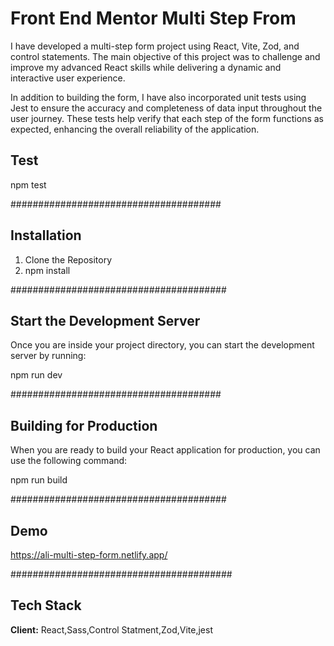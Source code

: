 
# Front End Mentor Multi Step From 

I have developed a multi-step form project using React, Vite, Zod, and control statements. The main objective of this project was to challenge and improve my advanced React skills while delivering a dynamic and interactive user experience.

In addition to building the form, I have also incorporated unit tests using Jest to ensure the accuracy and completeness of data input throughout the user journey. These tests help verify that each step of the form functions as expected, enhancing the overall reliability of the application.

## Test

npm test

######################################
## Installation

1. Clone the Repository 
2. npm install

#######################################
## Start the Development Server
Once you are inside your project directory, you can start the development server by running:

npm run dev

######################################
## Building for Production
When you are ready to build your React application for production, you can use the following command:

npm run build

#######################################

## Demo

https://ali-multi-step-form.netlify.app/

########################################
## Tech Stack

**Client:** React,Sass,Control Statment,Zod,Vite,jest





